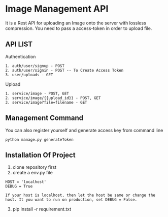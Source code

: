 # Image Management API

It is a Rest API for uploading an Image onto the server with lossless compression. You need to pass a access-token in order to 
upload file.

## API LIST

Authentication
```
1. auth/user/signup - POST
2. auth/user/signin - POST -- To Create Access Token
3. user/uploads - GET
```

Upload
```
1. service/image - POST, GET
2. service/image/{{upload_id}} - POST, GET
3. service/image?file=filename - GET
```

## Management Command
You can also register yourself and generate access key from command line
```
python manage.py generateToken
```

## Installation Of Project

1. clone repository first
2. create a env.py file
  ```
  HOST = 'localhost'
  DEBUG = True
  ```
  ```
  If your host is localhost, then let the host be same or change the host. It you want to run on production, set DEBUG = False.
  ```
3. pip install -r requirement.txt